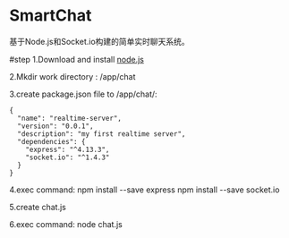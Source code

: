 # SmartChat
基于Node.js和Socket.io构建的简单实时聊天系统。

#step
1.Download and install <a href="https://nodejs.org/en/download/" target="_blank">node.js</a>

2.Mkdir work directory : /app/chat

3.create package.json file to /app/chat/:

    {
      "name": "realtime-server",
      "version": "0.0.1",
      "description": "my first realtime server",
      "dependencies": {
        "express": "^4.13.3",
        "socket.io": "^1.4.3"
      }
    }

4.exec command: 
npm install --save express
npm install --save socket.io

5.create chat.js

6.exec command:
node chat.js
